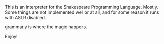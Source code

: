 This is an interpreter for the Shakespeare Programming Language. Mostly.
Some things are not implemented well or at all, and for some reason it runs
with ASLR disabled.

grammar.y is where the magic happens.

Enjoy!
